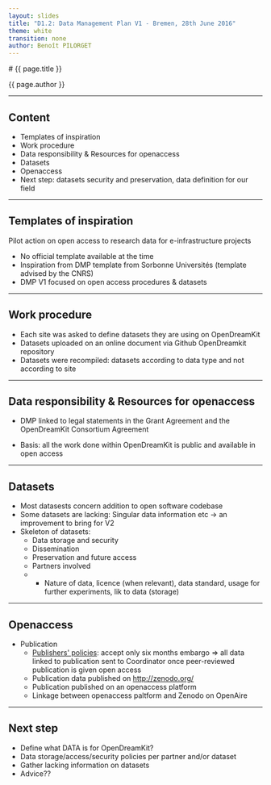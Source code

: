 ```yaml
---
layout: slides
title: "D1.2: Data Management Plan V1 - Bremen, 28th June 2016"
theme: white
transition: none
author: Benoît PILORGET
---
```


<section data-markdown data-separator="^---\n" data-separator-vertical="^--\n">
# {{ page.title }}

{{ page.author }}

---

## Content

- Templates of inspiration
- Work procedure
- Data responsibility & Resources for openaccess
- Datasets 
- Openaccess 
- Next step: datasets security and preservation, data definition for our field



---

## Templates of inspiration

Pilot action on open access to research data for e-infrastructure projects

- No official template available at the time
- Inspiration from DMP template from Sorbonne Universités (template advised by the CNRS)
- DMP V1 focused on open access procedures & datasets
---

## Work procedure


- Each site was asked to define datasets they are using on OpenDreamKit
- Datasets uploaded on an online document via Github OpenDreamkit repository
- Datasets were recompiled: datasets according to data type and not according to site


---

## Data responsibility & Resources for openaccess

- DMP linked to legal statements in the Grant Agreement and the OpenDreamKit Consortium Agreement

- Basis: all the work done within OpenDreamKit is public and available in open access

---

## Datasets

- Most datasests concern addition to open software codebase
- Some datasets are lacking: Singular data information etc -> an improvement to bring for V2
- Skeleton of datasets:
	- Data storage and security
	- Dissemination
	- Preservation and future access
	- Partners involved
	- + Nature of data, licence (when relevant), data standard, usage for further experiments, lik to data (storage)

---

## Openaccess

- Publication
	- [Publishers' policies](www.sherpa.ac.uk/romeo/): accept only six months embargo
		=> all data linked to publication sent to Coordinator once peer-reviewed publication is given open access
	- Publication data published on http://zenodo.org/
	- Publication published on an openaccess platform
	- Linkage between openaccess paltform and Zenodo on OpenAire

---

## Next step

- Define what DATA is for OpenDreamKit?
- Data storage/access/security policies per partner and/or dataset
- Gather lacking information on datasets
- Advice??







